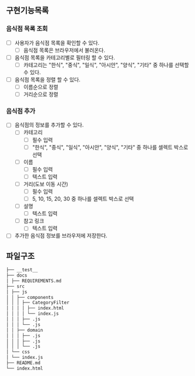 ## 구현기능목록

### 음식점 목록 조회

- [ ] 사용자가 음식점 목록을 확인할 수 있다.
  - [ ] 음식점 목록은 브라우저에서 불러온다.
- [ ] 음식점 목록을 카테고리별로 필터링 할 수 있다.
  - [ ] 카테고리는 "한식", "중식", "일식", "아시안", "양식", "기타" 중 하나를 선택할 수 있다.
- [ ] 음식점 목록을 정렬 할 수 있다.
  - [ ] 이름순으로 정렬
  - [ ] 거리순으로 정렬

### 음식점 추가

- [ ] 음식점의 정보를 추가할 수 있다.
  - [ ] 카테고리
    - [ ] 필수 입력
    - [ ] "한식", "중식", "일식", "아시안", "양식", "기타" 중 하나를 셀렉트 박스로 선택
  - [ ] 이름
    - [ ] 필수 입력
    - [ ] 텍스트 입력
  - [ ] 거리(도보 이동 시간)
    - [ ] 필수 입력
    - [ ] 5, 10, 15, 20, 30 중 하나를 셀렉트 박스로 선택
  - [ ] 설명
    - [ ] 텍스트 입력
  - [ ] 참고 링크
    - [ ] 텍스트 입력
- [ ] 추가한 음식점 정보를 브라우저에 저장한다.

## 파일구조

```bash
├── __test__
├── docs
│ ├── REQUIREMENTS.md
├── src
│ ├── js
│ │ ├── components
│ │ │ ├── CategoryFilter
│ │ │ │ ├── index.html
│ │ │ │ └── index.js
│ │ │ ├── .js
│ │ │ └── .js
│ │ ├── domain
│ │ │ ├── .js
│ │ │ ├── .js
│ │ │ └── .js
│ └── css
│ └── index.js
├── README.md
└── index.html
```
